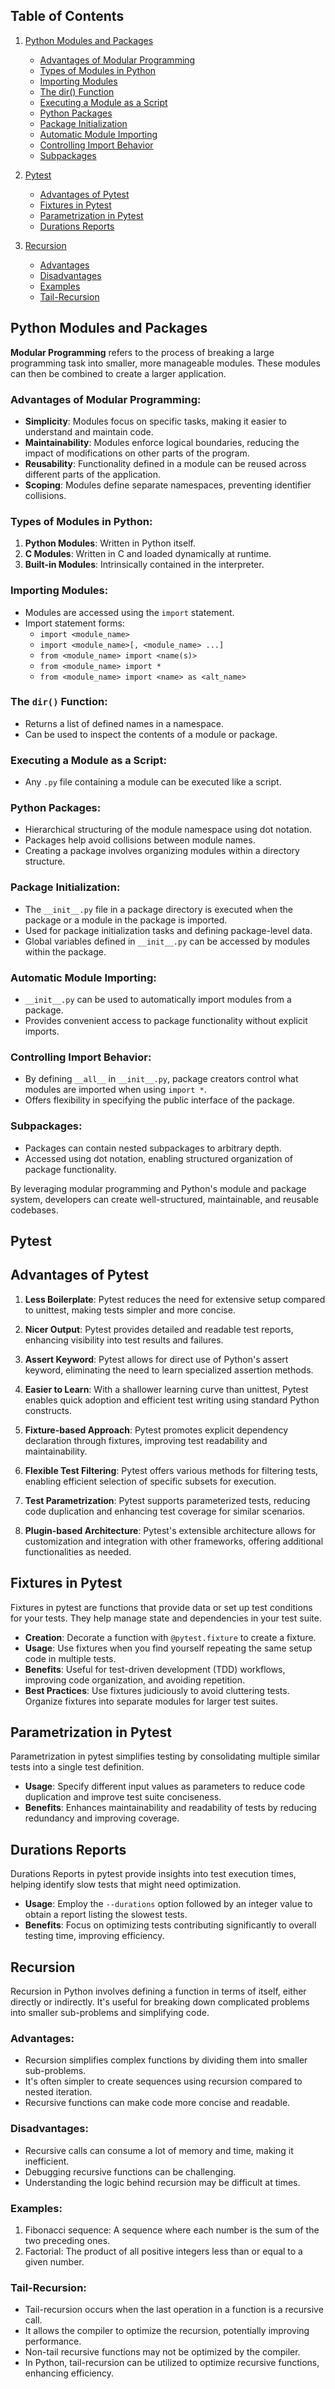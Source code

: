 ## Table of Contents

1. [Python Modules and Packages](#python-modules-and-packages)
   - [Advantages of Modular Programming](#advantages-of-modular-programming)
   - [Types of Modules in Python](#types-of-modules-in-python)
   - [Importing Modules](#importing-modules)
   - [The dir() Function](#the-dir-function)
   - [Executing a Module as a Script](#executing-a-module-as-a-script)
   - [Python Packages](#python-packages)
   - [Package Initialization](#package-initialization)
   - [Automatic Module Importing](#automatic-module-importing)
   - [Controlling Import Behavior](#controlling-import-behavior)
   - [Subpackages](#subpackages)

2. [Pytest](#pytest)
   - [Advantages of Pytest](#advantages-of-pytest)
   - [Fixtures in Pytest](#fixtures-in-pytest)
   - [Parametrization in Pytest](#parametrization-in-pytest)
   - [Durations Reports](#durations-reports)

3. [Recursion](#recursion)
   - [Advantages](#advantages)
   - [Disadvantages](#disadvantages)
   - [Examples](#examples)
   - [Tail-Recursion](#tail-recursion)





## Python Modules and Packages

**Modular Programming** refers to the process of breaking a large programming task into smaller, more manageable modules. These modules can then be combined to create a larger application.

### Advantages of Modular Programming:

- **Simplicity**: Modules focus on specific tasks, making it easier to understand and maintain code.
- **Maintainability**: Modules enforce logical boundaries, reducing the impact of modifications on other parts of the program.
- **Reusability**: Functionality defined in a module can be reused across different parts of the application.
- **Scoping**: Modules define separate namespaces, preventing identifier collisions.

### Types of Modules in Python:

1. **Python Modules**: Written in Python itself.
2. **C Modules**: Written in C and loaded dynamically at runtime.
3. **Built-in Modules**: Intrinsically contained in the interpreter.

### Importing Modules:

- Modules are accessed using the `import` statement.
- Import statement forms:
  - `import <module_name>`
  - `import <module_name>[, <module_name> ...]`
  - `from <module_name> import <name(s)>`
  - `from <module_name> import *`
  - `from <module_name> import <name> as <alt_name>`

### The `dir()` Function:

- Returns a list of defined names in a namespace.
- Can be used to inspect the contents of a module or package.

### Executing a Module as a Script:

- Any `.py` file containing a module can be executed like a script.

### Python Packages:

- Hierarchical structuring of the module namespace using dot notation.
- Packages help avoid collisions between module names.
- Creating a package involves organizing modules within a directory structure.

### Package Initialization:

- The `__init__.py` file in a package directory is executed when the package or a module in the package is imported.
- Used for package initialization tasks and defining package-level data.
- Global variables defined in `__init__.py` can be accessed by modules within the package.

### Automatic Module Importing:

- `__init__.py` can be used to automatically import modules from a package.
- Provides convenient access to package functionality without explicit imports.

### Controlling Import Behavior:

- By defining `__all__` in `__init__.py`, package creators control what modules are imported when using `import *`.
- Offers flexibility in specifying the public interface of the package.

### Subpackages:

- Packages can contain nested subpackages to arbitrary depth.
- Accessed using dot notation, enabling structured organization of package functionality.

By leveraging modular programming and Python's module and package system, developers can create well-structured, maintainable, and reusable codebases.

## Pytest

## Advantages of Pytest

1. **Less Boilerplate**: Pytest reduces the need for extensive setup compared to unittest, making tests simpler and more concise.

2. **Nicer Output**: Pytest provides detailed and readable test reports, enhancing visibility into test results and failures.

3. **Assert Keyword**: Pytest allows for direct use of Python's assert keyword, eliminating the need to learn specialized assertion methods.

4. **Easier to Learn**: With a shallower learning curve than unittest, Pytest enables quick adoption and efficient test writing using standard Python constructs.

5. **Fixture-based Approach**: Pytest promotes explicit dependency declaration through fixtures, improving test readability and maintainability.

6. **Flexible Test Filtering**: Pytest offers various methods for filtering tests, enabling efficient selection of specific subsets for execution.

7. **Test Parametrization**: Pytest supports parameterized tests, reducing code duplication and enhancing test coverage for similar scenarios.

8. **Plugin-based Architecture**: Pytest's extensible architecture allows for customization and integration with other frameworks, offering additional functionalities as needed.

## Fixtures in Pytest

Fixtures in pytest are functions that provide data or set up test conditions for your tests. They help manage state and dependencies in your test suite.

- **Creation**: Decorate a function with `@pytest.fixture` to create a fixture.
- **Usage**: Use fixtures when you find yourself repeating the same setup code in multiple tests.
- **Benefits**: Useful for test-driven development (TDD) workflows, improving code organization, and avoiding repetition.
- **Best Practices**: Use fixtures judiciously to avoid cluttering tests. Organize fixtures into separate modules for larger test suites.

## Parametrization in Pytest

Parametrization in pytest simplifies testing by consolidating multiple similar tests into a single test definition.

- **Usage**: Specify different input values as parameters to reduce code duplication and improve test suite conciseness.
- **Benefits**: Enhances maintainability and readability of tests by reducing redundancy and improving coverage.

## Durations Reports

Durations Reports in pytest provide insights into test execution times, helping identify slow tests that might need optimization.

- **Usage**: Employ the `--durations` option followed by an integer value to obtain a report listing the slowest tests.
- **Benefits**: Focus on optimizing tests contributing significantly to overall testing time, improving efficiency.



## Recursion

Recursion in Python involves defining a function in terms of itself, either directly or indirectly. It's useful for breaking down complicated problems into smaller sub-problems and simplifying code.

### Advantages:
- Recursion simplifies complex functions by dividing them into smaller sub-problems.
- It's often simpler to create sequences using recursion compared to nested iteration.
- Recursive functions can make code more concise and readable.

### Disadvantages:
- Recursive calls can consume a lot of memory and time, making it inefficient.
- Debugging recursive functions can be challenging.
- Understanding the logic behind recursion may be difficult at times.

### Examples:
1. Fibonacci sequence: A sequence where each number is the sum of the two preceding ones.
2. Factorial: The product of all positive integers less than or equal to a given number.

### Tail-Recursion:
- Tail-recursion occurs when the last operation in a function is a recursive call.
- It allows the compiler to optimize the recursion, potentially improving performance.
- Non-tail recursive functions may not be optimized by the compiler.
- In Python, tail-recursion can be utilized to optimize recursive functions, enhancing efficiency.

